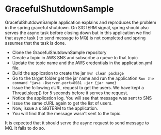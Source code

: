 
 # GracefulShutdownSample
    
GracefulShutdownSample application explains and reproduces the problem in the spring graceful shutdown. On SIGTERM signal, spring should also serves the async task before closing down but in this application we find that async task ( to send message to MQ) is not completed and spring assumes that the task is done.

 - Clone the GracefulShutdownSample repository
 - Create a topic in AWS SNS and subscribe a queue to that topic
 - Update the topic name and the AWS credentials in the application.yml file.
 - Build the application to create the jar
   `mvn clean package`
 - Go to the target folder get the jar name   and run the application
   `Run the command "java -Dserver.port=8081 -jar {jar name}`    
 - Issue the following cURL request to get the users. We have kept a Thread.sleep() for 5 seconds before it serves the request.
 - Notice the application log. You will see that message was sent to SNS
 - Issue the same cURL again to get the list of users. 
 - Now, issue a s SIGTERM to the application. 
 - You will find that the message wasn't sent to the topic. 
 
It is expected that it should serve the async request to send message to MQ. It fails to do so.

